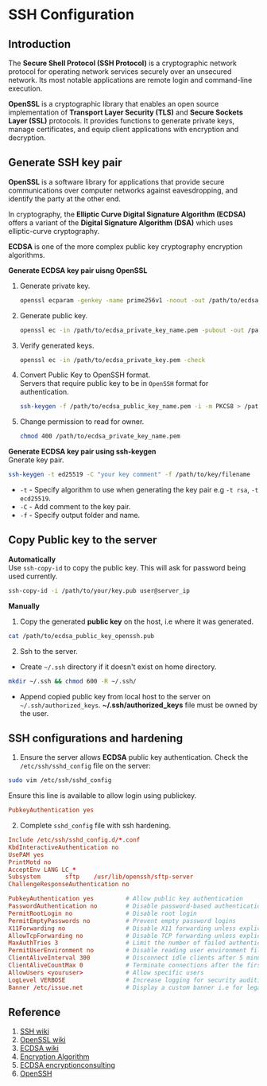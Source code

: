 # SSH Configuration

## Introduction  
The **Secure Shell Protocol (SSH Protocol)** is a cryptographic network protocol for operating network services securely over an unsecured network. Its most notable applications are remote login and command-line execution.

**OpenSSL** is a cryptographic library that enables an open source implementation of **Transport Layer Security (TLS)** and **Secure Sockets Layer (SSL)** protocols. It provides functions to generate private keys, manage certificates, and equip client applications with encryption and decryption.  

## Generate SSH key pair 
**OpenSSL** is a software library for applications that provide secure communications over computer networks against eavesdropping, and identify the party at the other end.  

In cryptography, the **Elliptic Curve Digital Signature Algorithm (ECDSA)** offers a variant of the **Digital Signature Algorithm (DSA)** which uses elliptic-curve cryptography. 

**ECDSA** is one of the more complex public key cryptography encryption algorithms.  


**Generate ECDSA key pair uisng OpenSSL**  
1. Generate private key.  

    ```sh
    openssl ecparam -genkey -name prime256v1 -noout -out /path/to/ecdsa_private_key_name.pem
    ```

2. Generate public key.  

    ```sh
    openssl ec -in /path/to/ecdsa_private_key_name.pem -pubout -out /path/to/ecdsa_public_key_name.pem
    ```

3. Verify generated keys.  

    ```sh
    openssl ec -in /path/to/ecdsa_private_key.pem -check
    ``` 

4. Convert Public Key to OpenSSH format.  
    Servers that require public key to be in `OpenSSH` format for authentication.  

    ```sh
    ssh-keygen -f /path/to/ecdsa_public_key_name.pem -i -m PKCS8 > /path/to/public_key_openssh.pub
    ``` 

5. Change permission to read for owner.  

    ```sh
    chmod 400 /path/to/ecdsa_private_key_name.pem
    ```  

**Generate ECDSA key pair using ssh-keygen**  
Gnerate key pair.  
```sh
ssh-keygen -t ed25519 -C "your key comment" -f /path/to/key/filename
```  
- `-t` - Specify algorithm to use when generating the key pair e.g `-t rsa`, `-t ecd25519`.    
- `-C` - Add comment to the key pair.  
- `-f` - Specify output folder and name.  


## Copy Public key to the server  
**Automatically**  
Use `ssh-copy-id` to copy the public key. This will ask for password being used currently.  
```sh
ssh-copy-id -i /path/to/your/key.pub user@server_ip
```  

**Manually**  
1. Copy the generated **public key** on the host, i.e where it was generated.  
```sh
cat /path/to/ecdsa_public_key_openssh.pub
```  

2. Ssh to the server.  
- Create `~/.ssh` directory if it doesn't exist on home directory.  
```sh
mkdir ~/.ssh && chmod 600 -R ~/.ssh/
```  
- Append copied public key from local host to the server on `~/.ssh/authorized_keys`. **~/.ssh/authorized_keys** file must be owned by the user.  


## SSH configurations and hardening  
1. Ensure the server allows **ECDSA** public key authentication. Check the `/etc/ssh/sshd_config` file on the server:
```sh
sudo vim /etc/ssh/sshd_config
```  

Ensure this line is available to allow login using publickey.  

```conf
PubkeyAuthentication yes
```  

2. Complete `sshd_config` file with ssh hardening.  
```conf
Include /etc/ssh/sshd_config.d/*.conf
KbdInteractiveAuthentication no
UsePAM yes
PrintMotd no
AcceptEnv LANG LC_*
Subsystem       sftp    /usr/lib/openssh/sftp-server
ChallengeResponseAuthentication no

PubkeyAuthentication yes         # Allow public key authentication
PasswordAuthentication no        # Disable password-based authentication
PermitRootLogin no               # Disable root login
PermitEmptyPasswords no          # Prevent empty password logins
X11Forwarding no                 # Disable X11 forwarding unless explicitly needed
AllowTcpForwarding no            # Disable TCP forwarding unless explicitly needed
MaxAuthTries 3                   # Limit the number of failed authentication attempts
PermitUserEnvironment no         # Disable reading user environment files
ClientAliveInterval 300          # Disconnect idle clients after 5 minutes
ClientAliveCountMax 0            # Terminate connections after the first interval
AllowUsers <youruser>            # Allow specific users
LogLevel VERBOSE                 # Increase logging for security auditing
Banner /etc/issue.net            # Display a custom banner i.e for legal notices
```


## Reference
1. [SSH wiki](https://en.wikipedia.org/wiki/Secure_Shell)
2. [OpenSSL wiki](https://en.wikipedia.org/wiki/OpenSSL)
3. [ECDSA wiki](https://en.wikipedia.org/wiki/Elliptic_Curve_Digital_Signature_Algorithm)  
4. [Encryption Algorithm](https://www.encryptionconsulting.com/education-center/what-is-an-encryption-algorithm/)  
5. [ECDSA encryptionconsulting](https://www.encryptionconsulting.com/education-center/what-is-ecdsa/)  
6. [OpenSSH](https://www.openssh.com/)
